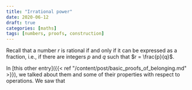 ```yaml
---
title: "Irrational power"
date: 2020-06-12
draft: true
categories: [maths]
tags: [numbers, proofs, construction]
---
```


Recall that a number $r$ is rational if and only if it can be expressed as a fraction, i.e., if there are integers $p$ and $q$ such that $r = \frac{p}{q}$.

In [this other entry]({{< ref "/content/post/basic_proofs_of_belonging.md" >}}), we talked about them and some of their properties with respect to operations. We saw that
